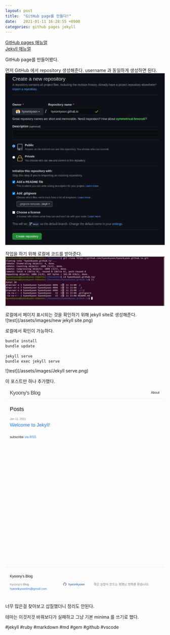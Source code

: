 ```yaml
---
layout: post
title:  "GitHub page를 만들다!"
date:   2021-01-11 16:28:55 +0900
categories: github pages jekyll
---
```

[GitHub pages 매뉴얼](https://docs.github.com/en/free-pro-team@latest/github/working-with-github-pages/getting-started-with-github-pages)   
[Jekyll 매뉴얼](https://jekyllrb.com/docs/step-by-step/01-setup/)  


GitHub page를 만들어봤다.  
 
먼저 GitHub 에서 repository 생성해준다. username 과 동일하게 생성하면 된다.  
![test](/assets/images/create_new_repository.png)  

작업을 하기 위해 로컬에 코드를 받아준다.  
![test](/assets/images/clone_repository.png)  

로컬에서 페이지 표시되는 것을 확인하기 위해 jekyll site로 생성해준다.  
![test](/assets/images/new jekyll site.png)  

로컬에서 확인이 가능하다.

```
bundle install
bundle update

jekyll serve
bundle exec jekyll serve
```
![test](/assets/images/Jekyll serve.png)  

이 포스트만 하나 추가했다.

![test](/assets/images/first_web.png)  

  
너무 많은걸 찾아보고 삽질했더니 정리도 안된다.  

테마는 이것저것 바꿔보다가 실패하고 그냥 기본 minima 를 쓰기로 했다.  


#jekyll #ruby #markdown #md #gem #github #vscode